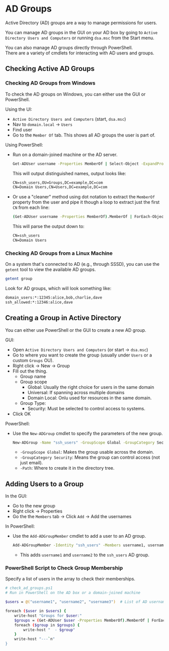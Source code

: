 # AD Groups

Active Directory (AD) groups are a way to manage permissions for users.  

You can manage AD groups in the GUI on your AD box by going to 
`Active Directory Users and Computers` or running `dsa.msc` from the Start menu.  

You can also manage AD groups directly through PowerShell.  
There are a variety of cmdlets for interacting with AD users and groups.  

## Checking Active AD Groups

### Checking AD Groups from Windows

To check the AD groups on Windows, you can either use the GUI or PowerShell.  

Using the UI:

- `Active Directory Users and Computers` (start, `dsa.msc`)
- Nav to `domain.local` -> `Users`
- Find user
- Go to the `Member Of` tab. This shows all AD groups the user is part of.  


Using PowerShell:

- Run on a domain-joined machine or the AD server.  
  ```sh
  Get-ADUser username -Properties MemberOf | Select-Object -ExpandProperty MemberOf
  ```
  This will output distinguished names, output looks like:
  ```txt
  CN=ssh_users,OU=Groups,DC=example,DC=com
  CN=Domain Users,CN=Users,DC=example,DC=com
  ```

- Or use a "cleaner" method using dot notation to extract the `MemberOf` property
  from the user and pipe it though a loop to extract just the first `CN` from each line:
  ```sh
  (Get-ADUser username -Properties MemberOf).MemberOf | ForEach-Object { ($_ -split ',' )[0]}
  ```
  This will parse the output down to:
  ```txt
  CN=ssh_users
  CN=Domain Users
  ```

### Checking AD Groups from a Linux Machine

On a system that's connected to AD (e.g., through SSSD), you can use the `getent`
tool to view the available AD groups.  
```bash
getent group
```

Look for AD groups, which will look something like:
```bash
domain_users:*:12345:alice,bob,charlie,dave
ssh_allowed:*:12346:alice,dave
```


## Creating a Group in Active Directory

You can either use PowerShell or the GUI to create a new AD group.  

GUI:
- Open `Active Directory Users and Computers` (or start -> `dsa.msc`)
- Go to where you want to create the group (usually under `Users` or a custom `Groups` OU).  
- Right click -> New -> Group
- Fill out the thing.  
    - Group name
    - Group scope
        - Global: Usually the right choice for users in the same domain
        - Universal: If spanning across multiple domains
        - Domain Local: Onlu used for resources in the same domain.  
    - Group Type: 
        - Security: Must be selected to control access to systems.  
- Click OK

PowerShell:

- Use the `New-ADGroup` cmdlet to specify the parameters of the new group.  
  ```sh
  New-ADGroup -Name "ssh_users" -GroupScope Global -GroupCategory Security -Path "CN=Users,DC=example,DC=com"
  ```
    - `-GroupScope Global`: Makes the group usable across the domain.  
    - `-GroupCategory Security`: Means the group can control access (not just email).  
    - `-Path`: Where to create it in the directory tree.  

## Adding Users to a Group

In the GUI:

- Go to the new group
- Right click -> Properties
- Go the the `Members` tab -> Click `Add` -> Add the usernames

In PowerShell:  

- Use the `Add-ADGroupMember` cmdlet to add a user to an AD group.  
  ```sh
  Add-ADGroupMember -Identity "ssh_users" -Members username1, username2
  ```
    - This adds `username1` and `username2` to the `ssh_users` AD group.  



### PowerShell Script to Check Group Membership

Specify a list of users in the array to check their memberships.  

```sh
# check_ad_groups.ps1
# Run in PowerShell on the AD box or a domain-joined machine 

$users = @("username1", "username2", "username3")  # List of AD usernames to check

foreach ($user in $users) {
    write-host "Groups for $user:"
    $groups = (Get-ADUser $user -Properties MemberOf).MemberOf | ForEach-Object { ($_ -split ',')[0] }
    foreach ($group in $groups) {
        write-host "  - $group"
    }
    write-host "---`n"
}
```

